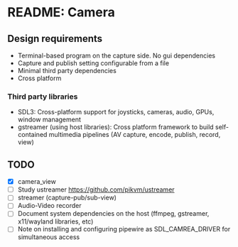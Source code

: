 # README: Camera

## Design requirements

- Terminal-based program on the capture side. No gui dependencies
- Capture and publish setting configurable from a file
- Minimal third party dependencies
- Cross platform

### Third party libraries

- SDL3: Cross-platform support for joysticks, cameras, audio, GPUs, window management
- gstreamer (using host libraries): Cross platform framework to build self-contained multimedia 
  pipelines (AV capture, encode, publish, record, view)

## TODO

- [x] camera_view
- [ ] Study ustreamer <https://github.com/pikvm/ustreamer>
- [ ] streamer (capture-pub/sub-view)
- [ ] Audio-Video recorder 
- [ ] Document system dependencies on the host (ffmpeg, gstreamer, x11/wayland libraries, etc)
- [ ] Note on installing and configuring pipewire as SDL_CAMREA_DRIVER for simultaneous access
